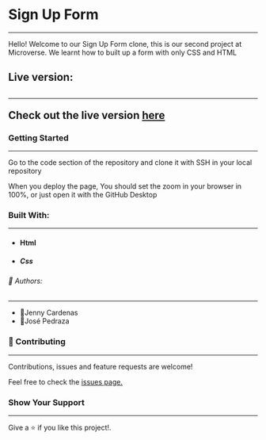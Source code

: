 

<h1><strong>Sign Up Form</strong></h1>
<hr>
<p>Hello! Welcome to our Sign Up Form clone, this is our second project at Microverse. We learnt how to built up a form with only CSS and HTML</p>

<h2>Live version:<h2>
<hr>

<p>Check out the live version <a href="https://raw.githack.com/pastorp3/SingUpClone/master/index.html">here</a></p>

<h3>Getting Started</h3>
<hr>
<p>Go to the code section of the repository and clone it with SSH in your local repository</p>
<p>When you deploy the page, You should set the zoom in your browser in 100%, or just open it with the GitHub Desktop </p>


<h3>Built With:</h3>
<hr>
<ul>
    <li><h4>Html</h4></li>
    <li><h5>Css</h5></li>
</ul>

<h6>👤 Authors:</h6>
<hr>
<ul>
    <li>👤Jenny Cardenas</li>
    <li>👤José Pedraza</li>
</ul>

<h3>🤝 Contributing</h3>
<hr>
<p>Contributions, issues and feature requests are welcome!</p>
<p>Feel free to check the <a href="https://github.com/janis-jenny/Youtube-clone-page/issues" target="blank">issues page.</a></p>


<h3>Show Your Support</h3>
<hr>
<p>Give a ⭐️ if you like this project!.</p>
